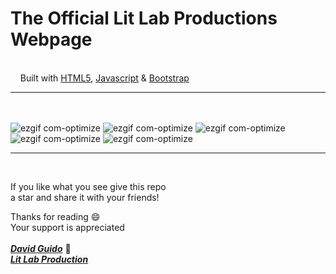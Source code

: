 # The Official Lit Lab Productions Webpage
<br/>&nbsp;&nbsp;&nbsp;&nbsp;Built with [HTML5](https://html.com/), [Javascript](https://www.javascript.com/) & [Bootstrap](https://getbootstrap.com/)
***
<br/><br/>
![ezgif com-optimize](https://github.com/litlabproductions/litlabproductions.github.io/blob/master/images/llp-webpage-03.jpg)
![ezgif com-optimize](https://github.com/litlabproductions/litlabproductions.github.io/blob/master/images/llp-webpage-04.png)
![ezgif com-optimize](https://github.com/litlabproductions/litlabproductions.github.io/blob/master/images/llp-webpage-02.jpg)
![ezgif com-optimize](https://github.com/litlabproductions/litlabproductions.github.io/blob/master/images/llp-webpage-00.png)
![ezgif com-optimize](https://github.com/litlabproductions/litlabproductions.github.io/blob/master/images/llp-webpage-01.png)

***
<br/>

If you like what you see give this repo  
a star and share it with your friends!
  
Thanks for reading 😄  
Your support is appreciated<br/>  
[***David Guido***](https://www.litlabproductions.com) :rocket:  
[***Lit Lab Production***](https://www.litlabproductions.com/resume-view)
<br/><br/>
